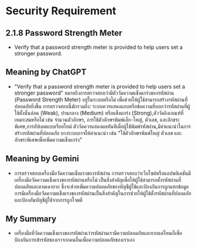 # Security Requirement
## 2.1.8 Password Strength Meter

   * Verify that a password strength meter is provided to help users set 
a stronger password.

## Meaning by ChatGPT
  * "Verify that a password strength meter is provided to help users set a stronger password" หมายถึงการตรวจสอบว่ามีตัววัดความแข็งแกร่งของรหัสผ่าน (Password Strength Meter) อยู่ในระบบหรือไม่ เพื่อช่วยให้ผู้ใช้สามารถสร้างรหัสผ่านที่ปลอดภัยยิ่งขึ้น
    การตรวจสอบนี้มักรวมถึง: ระบบควรแสดงแถบหรือข้อความที่บอกว่ารหัสผ่านที่ผู้ใช้ตั้งนั้นอ่อน (Weak), ปานกลาง (Medium) หรือแข็งแกร่ง (Strong),ตัววัดอิงเกณฑ์ที่เหมาะสมหรือไม่ เช่น จำนวนตัวอักษร, การใช้ตัวอักษรพิมพ์เล็ก-ใหญ่, ตัวเลข, และอักขระพิเศษ,การอัปเดตแบบเรียลไทม์  ตัววัดควรแสดงผลทันทีเมื่อผู้ใช้พิมพ์รหัสผ่าน,มีคำแนะนำในการสร้างรหัสผ่านที่ปลอดภัย บางระบบอาจให้คำแนะนำ เช่น "ใช้ตัวอักษรพิมพ์ใหญ่ ตัวเลข และอักขระพิเศษเพื่อเพิ่มความแข็งแกร่ง"

## Meaning by Gemini
  * การตรวจสอบเครื่องมือวัดความแข็งแรงของรหัสผ่าน การตรวจสอบว่าเว็บไซต์หรือแอปพลิเคชันมีเครื่องมือวัดความแข็งแรงของรหัสผ่านหรือไม่ เป็นสิ่งสำคัญเพื่อให้ผู้ใช้สามารถตั้งรหัสผ่านที่ปลอดภัยและคาดเดายาก ซึ่งจะช่วยเพิ่มความปลอดภัยของบัญชีผู้ใช้และป้องกันการถูกแฮกข้อมูล การมีเครื่องมือวัดความแข็งแรงของรหัสผ่านเป็นสิ่งสำคัญในการช่วยให้ผู้ใช้ตั้งรหัสผ่านที่ปลอดภัยและป้องกันบัญชีผู้ใช้จากการถูกโจมตี 

## My Summary
 * เครื่องมือที่วัดความแข็งแรงของรหัสผ่านว่ารหัสผ่านเรามีความปลอดภัยและยากแค่ไหนก็เพื่อป้องกันการเข้ารหัสของเราจากคนอื่นเพื่อความปลอดภัยของเราเอง
